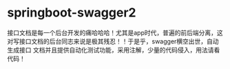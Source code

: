 # springboot-swagger2

接口文档是每一个后台开发的痛哈哈哈！尤其是app时代，普遍的前后端分离，这对写接口文档的后台同志来说是极其残忍！！于是乎，swagger横空出世，自动生成接口
文档并且提供自动化测试功能，采用注解，少量的代码侵入，用法请看代码！
